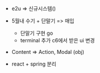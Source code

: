 * e2u => 신규시스템()
* 5월내 수기 + 단말기 => 매입
  * 단말기 구현 go
  * terminal 추가 c6에서 받은 ui 변경
* Content => Action, Modal (obj)

* react + spring 분리